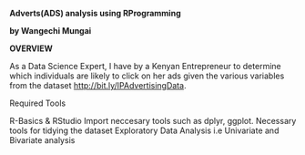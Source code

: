 **Adverts(ADS) analysis using RProgramming**

**by Wangechi Mungai**

**OVERVIEW**

As a Data Science Expert, I have by a Kenyan Entrepreneur to determine which individuals are likely to click on her ads given the various variables from the dataset http://bit.ly/IPAdvertisingData. 


Required Tools

R-Basics & RStudio
Import neccesary tools such as dplyr, ggplot.
Necessary tools for tidying the dataset
Exploratory Data Analysis i.e Univariate and Bivariate analysis


